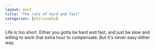 ```yaml
---
layout: post
title: "The rule of hard and fast"
categories: [philosophy]
---
```


Life is too short. Either you gotta be hard and fast, and just be slow and willing to work that extra hour to compensate. But it's never easy either way.


